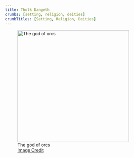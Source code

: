 ```yaml
---
title: Tholk Dangeth
crumbs: [setting, religion, deities]
crumbTitles: [Setting, Religion, Deities]
---
```


<figure class="portrait">
    <a class="portrait-lightbox" href="{{ img_path }}/deities/tholk-dangeth.jpg" data-img-width="500" data-img-height="500"><img src="{{ img_path }}/deities/tholk-dangeth-sm.jpg" width="360" height="360" alt="The god of orcs"></a>
    <figcaption>
        The god of orcs<br>
        <span class="image-credit"><a href="{{ site.url }}/misc/credits-thanks/#ben-wootten">Image Credit</a></span>
    </figcaption>
</figure>
